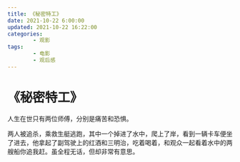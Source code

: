 ```yaml
---
title: 《秘密特工》
date: 2021-10-22 6:00:00
updated: 2021-10-22 16:22:00
categories:
        - 观影
tags:
        - 电影
        - 观后感
---
```


# 《秘密特工》

人生在世只有两位师傅，分别是痛苦和恐惧。

两人被追杀，乘救生艇逃跑，其中一个掉进了水中，爬上了岸，看到一辆卡车便坐了进去，他拿起了副驾驶上的红酒和三明治，吃着喝着，和观众一起看着水中的两艘船你追我赶。虽全程无话，但却非常有意思。
